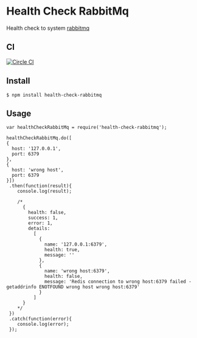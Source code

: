 # Health Check RabbitMq

Health check to system [rabbitmq](https://www.rabbitmq.com/)

## CI
[![Circle CI](https://circleci.com/gh/LucasRodrigues/health-check-rabbitmq.svg?style=svg)](https://circleci.com/gh/LucasRodrigues/health-check-rabbitmq)

## Install

```
$ npm install health-check-rabbitmq
```

## Usage

```
var healthCheckRabbitMq = require('health-check-rabbitmq');

healthCheckRabbitMq.do([
{
  host: '127.0.0.1',
  port: 6379
},
{
  host: 'wrong host',
  port: 6379
}])
 .then(function(result){
    console.log(result); 
    
    /* 
      { 
        health: false,
        success: 1,
        error: 1,
        details: 
          [ 
            { 
              name: '127.0.0.1:6379', 
              health: true, 
              message: '' 
            },
            { 
              name: 'wrong host:6379',
              health: false,
              message: 'Redis connection to wrong host:6379 failed - getaddrinfo ENOTFOUND wrong host wrong host:6379' 
            } 
          ] 
      }
    */
 })
 .catch(function(error){
    console.log(error); 
 });
```
